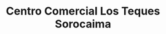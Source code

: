 ---
title: "Centro Comercial Los Teques Sorocaima"
url: /los-teques/centro-comercial-los-teques-sorocaima/
shop: Einkaufszentrum
---